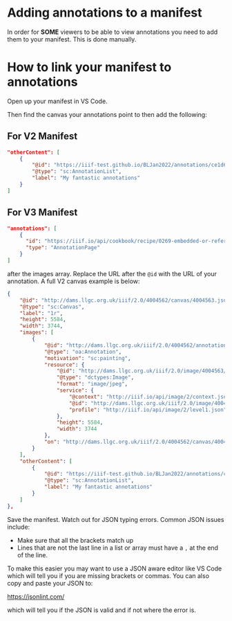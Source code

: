 # Adding annotations to a manifest
In order for **SOME** viewers to be able to view annotations you need to add them to your manifest. This is done manually. 

# How to link your manifest to annotations
Open up your manifest in VS Code. 

Then find the canvas your annotations point to then add the following:

## For V2 Manifest
```json
"otherContent": [
    {
        "@id": "https://iiif-test.github.io/BLJan2022/annotations/ce1d6509b5ec52275691847dd08d36b5.json",
        "@type": "sc:AnnotationList",
        "label": "My fantastic annotations"
    }
]
```

## For V3 Manifest
```json
"annotations": [
    {
      "id": "https://iiif.io/api/cookbook/recipe/0269-embedded-or-referenced-annotations/annotationpage.json",
      "type": "AnnotationPage"
    }
]
```

after the images array. Replace the URL after the `@id` with the URL of your annotation. A full V2 canvas example is below:

```json
{
    "@id": "http://dams.llgc.org.uk/iiif/2.0/4004562/canvas/4004563.json",
    "@type": "sc:Canvas",
    "label": "1r",
    "height": 5584,
    "width": 3744,
    "images": [
        {
            "@id": "http://dams.llgc.org.uk/iiif/2.0/4004562/annotation/4004563.json",
            "@type": "oa:Annotation",
            "motivation": "sc:painting",
            "resource": {
                "@id": "http://dams.llgc.org.uk/iiif/2.0/image/4004563/full/1024,/0/default.jpg",
                "@type": "dctypes:Image",
                "format": "image/jpeg",
                "service": {
                    "@context": "http://iiif.io/api/image/2/context.json",
                    "@id": "http://dams.llgc.org.uk/iiif/2.0/image/4004563",
                    "profile": "http://iiif.io/api/image/2/level1.json"
                },
                "height": 5584,
                "width": 3744
            },
            "on": "http://dams.llgc.org.uk/iiif/2.0/4004562/canvas/4004563.json"
        }
    ],
    "otherContent": [
        {
            "@id": "https://iiif-test.github.io/BLJan2022/annotations/ce1d6509b5ec52275691847dd08d36b5.json",
            "@type": "sc:AnnotationList",
            "label": "My fantastic annotations"
        }
    ]
},

```

Save the manifest. Watch out for JSON typing errors. Common JSON issues include:

 * Make sure that all the brackets match up
 * Lines that are not the last line in a list or array must have a `,` at the end of the line. 

To make this easier you may want to use a JSON aware editor like VS Code which will tell you if you are missing brackets or commas. You can also copy and paste your JSON to:

https://jsonlint.com/

which will tell you if the JSON is valid and if not where the error is. 
